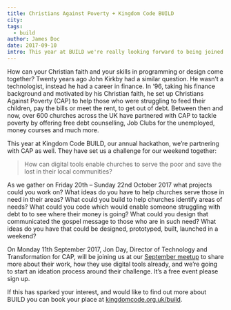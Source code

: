```yaml
---
title: Christians Against Poverty + Kingdom Code BUILD
city:
tags:
  - build
author: James Doc
date: 2017-09-10
intro: This year at BUILD we're really looking forward to being joined by CAP and exploring their challenge around enabling local churches…
---
```


How can your Christian faith and your skills in programming or design come together? Twenty years ago John Kirkby had a similar question. He wasn’t a technologist, instead he had a career in finance. In ‘96, taking his finance background and motivated by his Christian faith, he set up Christians Against Poverty (CAP) to help those who were struggling to feed their children, pay the bills or meet the rent, to get out of debt. Between then and now, over 600 churches across the UK have partnered with CAP to tackle poverty by offering free debt counselling, Job Clubs for the unemployed, money courses and much more.

This year at Kingdom Code BUILD, our annual hackathon, we’re partnering with CAP as well. They have set us a challenge for our weekend together:

> How can digital tools enable churches to serve the poor and save the lost in their local communities?

As we gather on Friday 20th – Sunday 22nd October 2017 what projects could you work on? What ideas do you have to help churches serve those in need in their areas? What could you build to help churches identify areas of needs? What could you code which would enable someone struggling with debt to to see where their money is going? What could you design that communicated the gospel message to those who are in such need? What ideas do you have that could be designed, prototyped, built, launched in a weekend?

On Monday 11th September 2017, Jon Day, Director of Technology and Transformation for CAP, will be joining us at our [September meetup](https://www.eventbrite.co.uk/e/kingdom-code-turning-your-challenge-into-a-product-plan-tickets-37058847009) to share more about their work, how they use digital tools already, and we’re going to start an ideation process around their challenge. It’s a free event please sign up.

If this has sparked your interest, and would like to find out more about BUILD you can book your place at [kingdomcode.org.uk/build](https://www.kingdomcode.org.uk/build).
